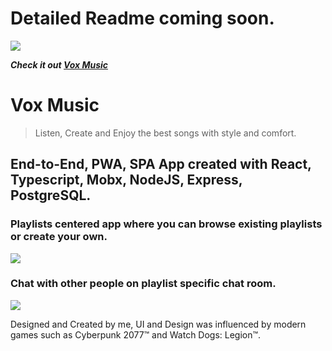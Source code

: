 # Detailed Readme coming soon.
<a href="https://i.ibb.co/ydcwtX2/vox-logo-dark.png"><img src="https://i.ibb.co/ydcwtX2/vox-logo-dark.png"/></a>

***Check it out <a href="https://vox-music.netlify.app/">Vox Music</a>*** 

# Vox Music

> Listen, Create and Enjoy the best songs with style and comfort.

## End-to-End, PWA, SPA App created with React, Typescript, Mobx, NodeJS, Express, PostgreSQL.

### Playlists centered app where you can browse existing playlists or create your own.
<img src="/readme.assets/playlist-add-demo.gif">

### Chat with other people on playlist specific chat room.
<img src="/readme.assets/chat-demo.gif">

Designed and Created by me, UI and Design was influenced by modern games such as Cyberpunk 2077™ and Watch Dogs: Legion™.


